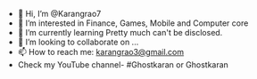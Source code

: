 - 👋 Hi, I’m @Karangrao7
- 👀 I’m interested in Finance, Games, Mobile and Computer core
- 🌱 I’m currently learning Pretty much can't be disclosed.
- 💞️ I’m looking to collaborate on ...
- 📫 How to reach me: karangrao3@gmail.com
- Check my YouTube channel- #Ghostkaran or Ghostkaran

<!---
Karangrao7/Karangrao7 is a ✨ special ✨ repository because its `README.md` (this file) appears on your GitHub profile.
You can click the Preview link to take a look at your changes.
--->
